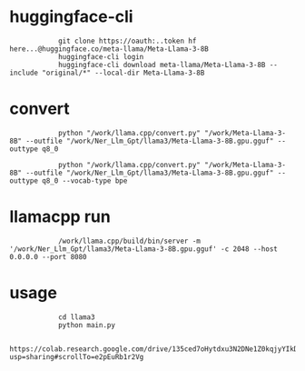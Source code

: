 # huggingface-cli

                git clone https://oauth:..token hf here...@huggingface.co/meta-llama/Meta-Llama-3-8B
                huggingface-cli login
                huggingface-cli download meta-llama/Meta-Llama-3-8B --include "original/*" --local-dir Meta-Llama-3-8B

# convert

                python "/work/llama.cpp/convert.py" "/work/Meta-Llama-3-8B" --outfile "/work/Ner_Llm_Gpt/llama3/Meta-Llama-3-8B.gpu.gguf" --outtype q8_0

                python "/work/llama.cpp/convert.py" "/work/Meta-Llama-3-8B" --outfile "/work/Ner_Llm_Gpt/llama3/Meta-Llama-3-8B.gpu.gguf" --outtype q8_0 --vocab-type bpe

# llamacpp run

                /work/llama.cpp/build/bin/server -m '/work/Ner_Llm_Gpt/llama3/Meta-Llama-3-8B.gpu.gguf' -c 2048 --host 0.0.0.0 --port 8080

# usage

                cd llama3
                python main.py 

                https://colab.research.google.com/drive/135ced7oHytdxu3N2DNe1Z0kqjyYIkDXp?usp=sharing#scrollTo=e2pEuRb1r2Vg